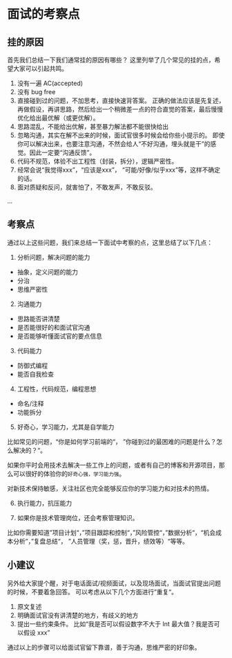 
# 面试的考察点

## 挂的原因

首先我们总结一下我们通常挂的原因有哪些？ 这里列举了几个常见的挂的点，希望大家可以引起共鸣。

1. 没有一遍 AC(accepted)
2. 没有 bug free
3. 直接碰到过的问题，不加思考，直接快速背答案。
正确的做法应该是先复述，再做假设，再讲思路，然后给出一个稍微差一点的符合直觉的答案，最后慢慢优化给出最优解（或更优解）。
4. 思路混乱，不能给出优解，甚至暴力解法都不能很快给出
5. 忽略沟通，其实在解不出来的时候，面试官很多时候会给你些小提示的。
   即使你可以解决出来，也要注意沟通，不然会给人“不好沟通，埋头就是干”的感觉。因此一定要“沟通反馈”。
6. 代码不规范，体验不出工程性（封装，拆分），逻辑严密性。
7. 经常会说“我觉得xxx”，“应该是xxx”， “可能/好像/似乎xxx”等，这样不确定的话。
8. 面对质疑和反问，就害怕了，不敢发声，不敢反驳。

...

## 考察点


通过以上这些问题，我们来总结一下面试中考察的点，这里总结了以下几点：

1. 分析问题，解决问题的能力

 - 抽象，定义问题的能力
 - 分治
 - 思维严密性

2. 沟通能力

 - 思路能否讲清楚
 - 是否能很好的和面试官沟通
 - 是否能够听懂面试官的要点信息

3. 代码能力

 - 防御式编程
 - 能否自我检查

4. 工程性，代码规范，编程思想

 - 命名/注释
 - 功能拆分

5. 好奇心，学习能力，尤其是自学能力

比如常见的问题，“你是如何学习前端的“， ”你碰到过的最困难的问题是什么？怎么解决的？“。

如果你平时会用技术去解决一些工作上的问题，或者有自己的博客和开源项目，那么可以很好的体验你的`好奇心强，学习能力强`。

对新技术保持敏感，关注社区也完全能够反应你的学习能力和对技术的热情。

6. 执行能力，抗压能力

7. 如果你是技术管理岗位，还会考察管理知识。

比如你需要知道”项目计划“，”项目跟踪和控制“，”风险管控“，”数据分析“，“机会成本分析”，”复盘总结“，
”人员管理（奖，惩，晋升，绩效等）“等等。

## 小建议

另外给大家提个醒，对于电话面试/视频面试，以及现场面试，当面试官提出问题的时候，不要着急回答。
可以考虑从以下几个方面进行”重复“。

1. 原文复述
2. 明确面试官没有讲清楚的地方，有歧义的地方
3. 提出一些约束条件。 比如“我是否可以假设数字不大于 Int 最大值？我是否可以假设 xxx”

通过以上的步骤可以给面试官留下靠谱，善于沟通，思维严密的好印象。